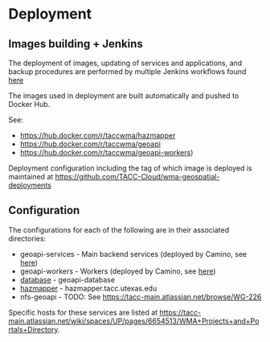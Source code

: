 # Deployment

## Images building + Jenkins

The deployment of images, updating of services and applications, and backup procedures are performed by multiple Jenkins
workflows found [here](https://jenkins01.tacc.utexas.edu/view/Hazmapper+Geoapi/.)

The images used in deployment are built automatically and 
pushed to Docker Hub.

See:
* https://hub.docker.com/r/taccwma/hazmapper
* https://hub.docker.com/r/taccwma/geoapi
* https://hub.docker.com/r/taccwma/geoapi-workers)

Deployment configuration including the tag of which image is deployed is maintained at https://github.com/TACC-Cloud/wma-geospatial-deployments

## Configuration

The configurations for each of the following are in their associated directories:
* geoapi-services - Main backend services (deployed by Camino, see [here](https://github.com/TACC/Core-Portal-Deployments/tree/main/geoapi-workers/camino))
* geoapi-workers - Workers (deployed by Camino, see [here](https://github.com/TACC/Core-Portal-Deployments/tree/main/geoapi-services/camino))
* [database](database/) - geoapi-database
* [hazmapper](hazmapper/) - hazmapper.tacc.utexas.edu
* nfs-geoapi - TODO: See https://tacc-main.atlassian.net/browse/WG-226

Specific hosts for these services are listed at https://tacc-main.atlassian.net/wiki/spaces/UP/pages/6654513/WMA+Projects+and+Portals+Directory.


